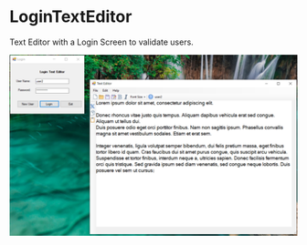 # LoginTextEditor
Text Editor with a Login Screen to validate users.

![enter image description here](https://github.com/jrodriguez19/LoginTextEditor/blob/master/LoginTextEditor1.png?raw=true)
